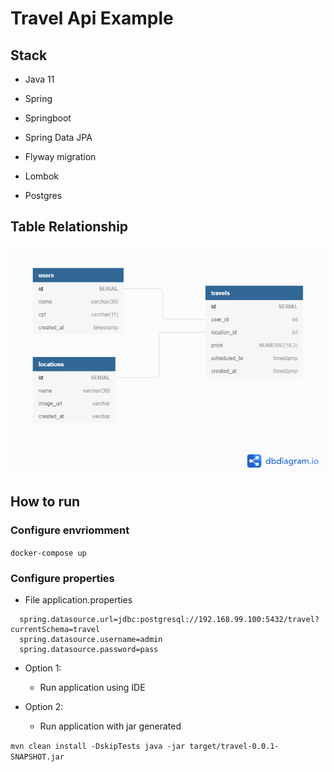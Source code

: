 # Travel Api Example

## Stack
- Java 11
- Spring 
- Springboot
- Spring Data JPA
- Flyway migration
- Lombok

- Postgres

## Table Relationship

![Tables](https://github.com/rodrigorpo/java-springboot-travel/blob/master/src/main/resources/relation.png)

## How to run

### Configure envriomment

``
  docker-compose up
``

### Configure properties
- File application.properties

```
  spring.datasource.url=jdbc:postgresql://192.168.99.100:5432/travel?currentSchema=travel
  spring.datasource.username=admin
  spring.datasource.password=pass
```

- Option 1:
   - Run application using IDE

- Option 2:
   - Run application with jar generated

``
  mvn clean install -DskipTests
  java -jar target/travel-0.0.1-SNAPSHOT.jar
``
